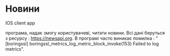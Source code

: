 
# Новини
IOS client app

програма, надає змогу користувачеві, читати новини. Всі дані беруться з ресурсу : https://newsapi.org.
В програмі часто виникає помилка :  "[boringssl] boringssl_metrics_log_metric_block_invoke(153) Failed to log metrics".


